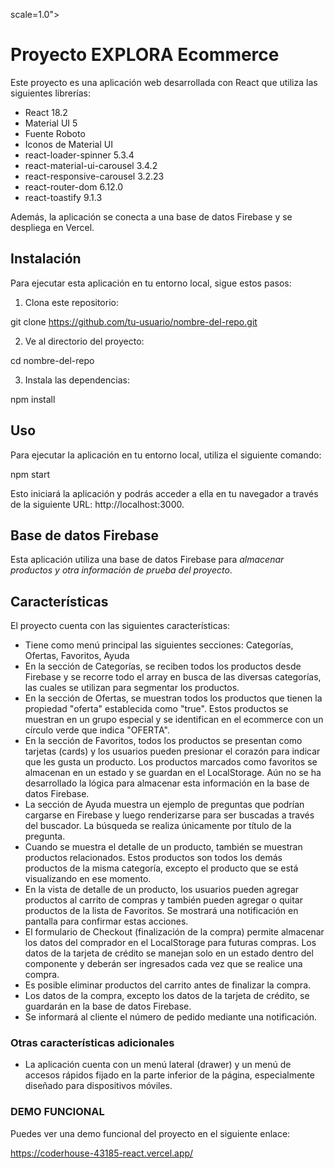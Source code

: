 scale=1.0">

# **Proyecto EXPLORA Ecommerce**

Este proyecto es una aplicación web desarrollada con React que utiliza las siguientes librerías:

- React 18.2
- Material UI 5
- Fuente Roboto
- Iconos de Material UI
- react-loader-spinner 5.3.4
- react-material-ui-carousel 3.4.2
- react-responsive-carousel 3.2.23
- react-router-dom 6.12.0
- react-toastify 9.1.3

Además, la aplicación se conecta a una base de datos Firebase y se despliega en Vercel.

## **Instalación**

Para ejecutar esta aplicación en tu entorno local, sigue estos pasos:

1. Clona este repositorio:

git clone https://github.com/tu-usuario/nombre-del-repo.git

2. Ve al directorio del proyecto:

cd nombre-del-repo

3. Instala las dependencias:

npm install

## **Uso**

Para ejecutar la aplicación en tu entorno local, utiliza el siguiente comando:

npm start

Esto iniciará la aplicación y podrás acceder a ella en tu navegador a través de la siguiente URL: http://localhost:3000.

## **Base de datos Firebase**

Esta aplicación utiliza una base de datos Firebase para _almacenar productos y otra información de prueba del proyecto_.

## **Características**

El proyecto cuenta con las siguientes características:

- Tiene como menú principal las siguientes secciones: Categorías, Ofertas, Favoritos, Ayuda
- En la sección de Categorías, se reciben todos los productos desde Firebase y se recorre todo el array en busca de las diversas categorías, las cuales se utilizan para segmentar los productos.
- En la sección de Ofertas, se muestran todos los productos que tienen la propiedad "oferta" establecida como "true". Estos productos se muestran en un grupo especial y se identifican en el ecommerce con un círculo verde que indica "OFERTA".
- En la sección de Favoritos, todos los productos se presentan como tarjetas (cards) y los usuarios pueden presionar el corazón para indicar que les gusta un producto. Los productos marcados como favoritos se almacenan en un estado y se guardan en el LocalStorage. Aún no se ha desarrollado la lógica para almacenar esta información en la base de datos Firebase.
- La sección de Ayuda muestra un ejemplo de preguntas que podrían cargarse en Firebase y luego renderizarse para ser buscadas a través del buscador. La búsqueda se realiza únicamente por título de la pregunta.
- Cuando se muestra el detalle de un producto, también se muestran productos relacionados. Estos productos son todos los demás productos de la misma categoría, excepto el producto que se está visualizando en ese momento.
- En la vista de detalle de un producto, los usuarios pueden agregar productos al carrito de compras y también pueden agregar o quitar productos de la lista de Favoritos. Se mostrará una notificación en pantalla para confirmar estas acciones.
- El formulario de Checkout (finalización de la compra) permite almacenar los datos del comprador en el LocalStorage para futuras compras. Los datos de la tarjeta de crédito se manejan solo en un estado dentro del componente y deberán ser ingresados cada vez que se realice una compra.
- Es posible eliminar productos del carrito antes de finalizar la compra.
- Los datos de la compra, excepto los datos de la tarjeta de crédito, se guardarán en la base de datos Firebase.
- Se informará al cliente el número de pedido mediante una notificación.

### **Otras características adicionales**

- La aplicación cuenta con un menú lateral (drawer) y un menú de accesos rápidos fijado en la parte inferior de la página, especialmente diseñado para dispositivos móviles.

### **DEMO FUNCIONAL**

Puedes ver una demo funcional del proyecto en el siguiente enlace:[](https://coderhouse-43185-react.vercel.app/)

<https://coderhouse-43185-react.vercel.app/>
